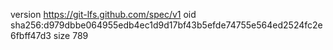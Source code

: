 version https://git-lfs.github.com/spec/v1
oid sha256:d979dbbe064955edb4ec1d9d17bf43b5efde74755e564ed2524fc2e6fbff47d3
size 789
